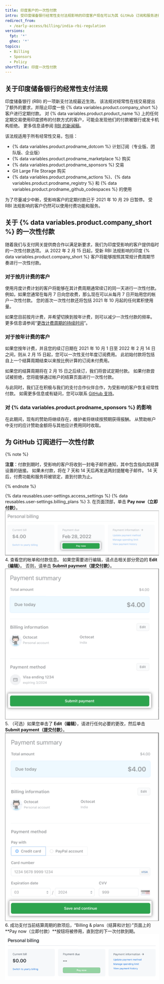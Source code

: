 ```yaml
---
title: 印度客户的一次性付款
intro: 受印度储备银行经常性支付法规影响的印度客户现在可以为其 GitHub 订阅和服务进行一次性付款。
redirect_from:
  - /early-access/billing/india-rbi-regulation
versions:
  fpt: '*'
  ghec: '*'
topics:
  - Billing
  - Sponsors
  - Policy
shortTitle: 印度一次性付款
---
```



## 关于印度储备银行的经常性支付法规

印度储备银行 (RBI) 的一项新支付法规最近生效。 该法规对经常性在线交易提出了额外的要求，并阻止印度一些 {% data variables.product.company_short %} 客户进行定期付款。 对 {% data variables.product.product_name %} 上的任何定期交易使用印度颁布的付款方式的客户，可能会发现他们的付款被银行或发卡机构拒绝。 更多信息请参阅 [RBI 的新闻稿](https://www.rbi.org.in/Scripts/BS_PressReleaseDisplay.aspx?prid=51353)。

该法规适用于所有经常性交易，包括：
- {% data variables.product.prodname_dotcom %} 计划订阅（专业版、团队版、企业版）
- {% data variables.product.prodname_marketplace %} 购买
- {% data variables.product.prodname_sponsors %} 交易
- Git Large File Storage 购买
- {% data variables.product.prodname_actions %}、{% data variables.product.prodname_registry %} 和 {% data variables.product.prodname_github_codespaces %} 的使用

为了尽量减少中断，受影响客户的定期付款已于 2021 年 10 月 29 日暂停。 受 RBI 法规影响的客户仍然可以使用付费功能和服务。

## 关于 {% data variables.product.company_short %} 的一次性付款

随着我们与支付网关提供商合作以满足新要求，我们为印度受影响的客户提供临时的一次性付款选项。 从 2022 年 2 月 15 日起，受新 RBI 法规影响的印度 {% data variables.product.company_short %} 客户将能够按照其常规计费周期节奏进行一次性付款。

### 对于按月计费的客户

使用月度计费计划的客户将能够在其计费周期通常续订的同一天进行一次性付款。 例如，如果您通常在每月 7 日向您收费，那么现在可以从每月 7 日开始用您的帐户一次性付款。 您的首次一次性付款还将包括 2021 年 10 月起的任何累积使用量。

如果您目前按月计费，并希望切换到按年计费，则可以减少一次性付款的频率。 更多信息请参阅“[更改计费周期的持续时间](/en/billing/managing-your-github-billing-settings/changing-the-duration-of-your-billing-cycle)”。

### 对于按年计费的客户

如果您按年计费，并且您的续订日期在 2021 年 10 月 1 日至 2022 年 2 月 14 日之间，则从 2 月 15 日起，您可以一次性支付年度订阅费用。 此初始付款将包括自上一个结算周期结束以来按比例计算的订阅未付费用。

如果您的结算周期将在 2 月 15 日之后续订，我们将尝试定期付款。 如果付款尝试被拒绝，您将能够通过帐户的结算页面进行一次性付款。

与此同时，我们正在积极与我们的支付合作伙伴合作，为受影响的客户恢复经常性付款。 如需更多信息或有疑问，您可以联系 [GitHub 支持](https://support.github.com/contact)。

### 对 {% data variables.product.prodname_sponsors %} 的影响

在此期间，现有的赞助将继续存在，维护者将继续按预期获得报酬。 从赞助帐户中支付的应计赞助金额将与其他应计费用同时收取。

## 为 GitHub 订阅进行一次性付款

{% note %}

**注意**：付款到期时，受影响的客户将收到一封电子邮件通知，其中包含指向其结算设置的链接。 如果未付款，将在 7 天和 14 天后再发送两封提醒电子邮件。 14 天后，付费功能和服务将被锁定，直到付款为止。

{% endnote %}

{% data reusables.user-settings.access_settings %}
{% data reusables.user-settings.billing_plans %}
3. 在页面顶部，单击 **Pay now（立即付款）**。 ![一次性付款立即付款按钮](/assets/images/help/billing/pay-now-button.png)
4. 查看您的帐单和付款信息。 如果您需要进行编辑，请点击相关部分旁边的 **Edit（编辑）**。 否则，请单击 **Submit payment（提交付款）**。 ![一次性付款摘要](/assets/images/help/billing/payment-summary.png)
5. （可选）如果您单击了 **Edit（编辑）**，请进行任何必要的更改，然后单击 **Submit payment（提交付款）**。 ![一次性付款编辑摘要](/assets/images/help/billing/payment-summary-edit.png)
6. 成功支付当前结算周期的款项后，“Billing & plans（结算和计划）”页面上的 **Pay now（立即付款）**按钮将被停用，直到您的下一次付款到期。 ![一次性付款立即付款按钮已禁用](/assets/images/help/billing/pay-now-button-disabled.png)
  
